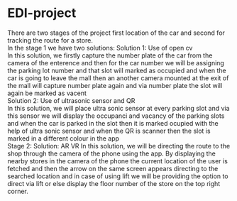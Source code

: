 # EDI-project
There are two stages of the project first location of the car and second for tracking the route for a store.
<Br>
In the stage 1 we have two solutions: 
Solution 1: Use of open cv <br>
In this solution, we firstly capture the number plate of the car from the camera of the enterence and then for the car number we will be assigning the parking lot number and that slot will marked as occupied and when the car is going to leave the mall then an another camera mounted at the exit of the mall will capture number plate again and via number plate the slot will again be marked as vacent <br>
Solution 2: Use of ultrasonic sensor and QR<br>
In this solution, we will place ultra sonic sensor at every parking slot and via this sensor we will display the occupanci and vacancy of the parking slots and when the car is parked in the slot then it is marked ocupied with the help of ultra sonic sensor and when the QR is scanner then the slot is marked in a different colour in the app<br>
Stage 2:
Solution: AR VR 
In this solution, we will be directing the route to the shop through the camera of the phone using the app. By displaying the nearby stores in the camera of the phone the current location of the user is fetched and then the arrow on the same screen appears directing to the searched location and in case of using lift we will be providing the option to direct via lift or else display the floor number of the store on the top right corner.

